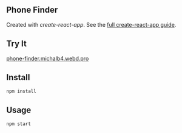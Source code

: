 Phone Finder
---

Created with *create-react-app*. See the [full create-react-app guide](https://github.com/facebookincubator/create-react-app/blob/master/packages/react-scripts/template/README.md).

Try It
---

[phone-finder.michalb4.webd.pro](http://phone-finder.michalb4.webd.pro)

Install
---

`npm install`

Usage
---

`npm start`
